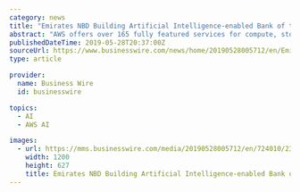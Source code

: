 ```yaml
---
category: news
title: "Emirates NBD Building Artificial Intelligence-enabled Bank of the Future with AWS"
abstract: "AWS offers over 165 fully featured services for compute, storage, databases, networking, analytics, robotics, machine learning and artificial intelligence (AI), Internet of Things (IoT), mobile, security, hybrid, virtual and augmented reality (VR and AR ..."
publishedDateTime: 2019-05-28T20:37:00Z
sourceUrl: https://www.businesswire.com/news/home/20190528005712/en/Emirates-NBD-Building-Artificial-Intelligence-enabled-Bank-Future
type: article

provider:
  name: Business Wire
  id: businesswire

topics:
  - AI
  - AWS AI

images:
  - url: https://mms.businesswire.com/media/20190528005712/en/724010/23/AWS_logo_RGB.jpg
    width: 1200
    height: 627
    title: Emirates NBD Building Artificial Intelligence-enabled Bank of the Future with AWS
---
```

